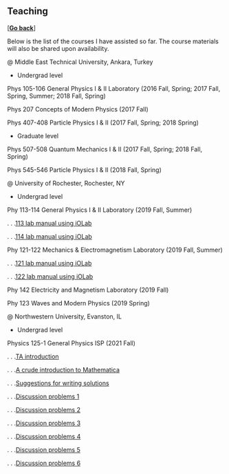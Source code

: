 ## Teaching

\[[__Go back__](https://kagsimsek.github.io)\]

Below is the list of the courses I have assisted so far. The course materials will also be shared upon availability.

@ Middle East Technical University, Ankara, Turkey

- Undergrad level

Phys 105-106 General Physics I & II Laboratory (2016 Fall, Spring; 2017 Fall, Spring, Summer; 2018 Fall, Spring)

Phys 207 Concepts of Modern Physics (2017 Fall)

Phys 407-408 Particle Physics I & II (2017 Fall, Spring; 2018 Spring)

- Graduate level

Phys 507-508 Quantum Mechanics I & II (2017 Fall, Spring; 2018 Fall, Spring)

Phys 545-546 Particle Physics I & II (2018 Fall, Spring)



@ University of Rochester, Rochester, NY

- Undergrad level

Phy 113-114 General Physics I & II Laboratory (2019 Fall, Summer)

. . .[113 lab manual using iOLab](./files/docs/iolab_man_mechanics_113_121.pdf)

. . .[114 lab manual using iOLab](./files/docs/iolab_man_mechanics_114_122.pdf)

Phy 121-122 Mechanics & Electromagnetism Laboratory (2019 Fall, Summer)

. . .[121 lab manual using iOLab](./files/docs/iolab_man_mechanics_113_121.pdf)

. . .[122 lab manual using iOLab](./files/docs/iolab_man_mechanics_114_122.pdf)

Phy 142 Electricity and Magnetism Laboratory (2019 Fall)

Phy 123 Waves and Modern Physics (2019 Spring)



@ Northwestern University, Evanston, IL

- Undergrad level

Physics 125-1 General Physics ISP (2021 Fall)

. . .[TA introduction](./files/docs/2021_fall_physics125-1_ta_introduction.pdf)

. . .[A crude introduction to Mathematica](./files/docs/2021_fall_physics125-1_a_crude_introduction_to_mathematica_part_1.pdf)

. . .[Suggestions for writing solutions](./files/docs/2021_fall_physics125-1_suggestions_for_writing_solutions.pdf)

. . .[Discussion problems 1](./files/docs/2021_fall_physics125-1_discussion_01_oct1.pdf)

. . .[Discussion problems 2](./files/docs/2021_fall_physics125-1_discussion_02_oct8_key.pdf)

. . .[Discussion problems 3](./files/docs/2021_fall_physics125-1_discussion_03_oct15_key.pdf)

. . .[Discussion problems 4](./files/docs/2021_fall_physics125-1_discussion_04_oct29.pdf)

. . .[Discussion problems 5](./files/docs/2021_fall_physics125-1_discussion_05_nov5.pdf)

. . .[Discussion problems 6](./files/docs/2021_fall_physics125-1_discussion_06_nov12.pdf)
